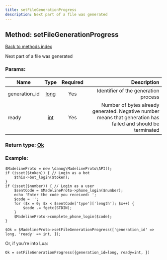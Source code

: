 ```yaml
---
title: setFileGenerationProgress
description: Next part of a file was generated
---
```

## Method: setFileGenerationProgress  
[Back to methods index](index.md)


Next part of a file was generated

### Params:

| Name     |    Type       | Required | Description |
|----------|:-------------:|:--------:|------------:|
|generation\_id|[long](../types/long.md) | Yes|Identifier of the generation process|
|ready|[int](../types/int.md) | Yes|Number of bytes already generated. Negative number means that generation has failed and should be terminated|


### Return type: [Ok](../types/Ok.md)

### Example:


```
$MadelineProto = new \danog\MadelineProto\API();
if (isset($token)) { // Login as a bot
    $this->bot_login($token);
}
if (isset($number)) { // Login as a user
    $sentCode = $MadelineProto->phone_login($number);
    echo 'Enter the code you received: ';
    $code = '';
    for ($x = 0; $x < $sentCode['type']['length']; $x++) {
        $code .= fgetc(STDIN);
    }
    $MadelineProto->complete_phone_login($code);
}

$Ok = $MadelineProto->setFileGenerationProgress(['generation_id' => long, 'ready' => int, ]);
```

Or, if you're into Lua:

```
Ok = setFileGenerationProgress({generation_id=long, ready=int, })
```

